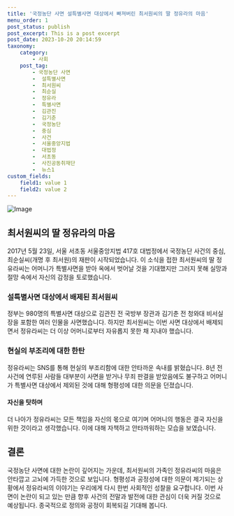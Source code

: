 ```yaml
---
title: '국정농단 사면 설특별사면 대상에서 빠져버린 최서원씨의 딸 정유라의 마음'
menu_order: 1
post_status: publish
post_excerpt: This is a post excerpt
post_date: 2023-10-20 20:14:59
taxonomy:
    category:
        - 사회
    post_tag:
        - 국정농단 사면
        -  설특별사면
        -  최서원씨
        -  최순실
        -  정유라
        -  특별사면
        -  김관진
        -  김기춘
        -  국정농단
        -  중심
        -  사건
        -  서울중앙지법
        -  대법정
        -  서초동
        -  사진공동취재단
        -  뉴스1
custom_fields:
    field1: value 1
    field2: value 2
---
```


![Image](https://imgnews.pstatic.net/image/421/2024/02/06/0007338281_001_20240206151804410.jpg?type=w647)


## 최서원씨의 딸 정유라의 마음
2017년 5월 23일, 서울 서초동 서울중앙지법 417호 대법정에서 국정농단 사건의 중심, 최순실씨(개명 후 최서원)의 재판이 시작되었습니다. 이 소식을 접한 최서원씨의 딸 정유라씨는 어머니가 특별사면을 받아 옥에서 벗어날 것을 기대했지만 그러지 못해 실망과 절망 속에서 자신의 감정을 토로했습니다.

### 설특별사면 대상에서 배제된 최서원씨
정부는 980명의 특별사면 대상으로 김관진 전 국방부 장관과 김기춘 전 청와대 비서실장을 포함한 여러 인물을 사면했습니다. 하지만 최서원씨는 이번 사면 대상에서 배제되면서 정유라씨는 더 이상 어머니로부터 자유롭지 못한 채 지내야 했습니다.

### 현실의 부조리에 대한 한탄
정유라씨는 SNS를 통해 현실의 부조리함에 대한 안타까운 속내를 밝혔습니다. 8년 전 사건에 연루된 사람들 대부분이 사면을 받거나 무죄 판결을 받았음에도 불구하고 어머니가 특별사면 대상에서 제외된 것에 대해 형평성에 대한 의문을 던졌습니다.

#### 자신을 탓하며
더 나아가 정유라씨는 모든 책임을 자신의 몫으로 여기며 어머니의 행동은 결국 자신을 위한 것이라고 생각했습니다. 이에 대해 자책하고 안타까워하는 모습을 보였습니다.

## 결론
국정농단 사면에 대한 논란이 깊어지는 가운데, 최서원씨의 가족인 정유라씨의 마음은 안타깝고 고뇌에 가득한 것으로 보입니다. 형평성과 공정성에 대한 의문이 제기되는 상황에서 정유라씨의 이야기는 우리에게 다시 한번 사회적인 성찰을 요구합니다. 이번 사면이 논란이 되고 있는 만큼 향후 사건의 전말과 발전에 대한 관심이 더욱 커질 것으로 예상됩니다. 종국적으로 정의와 공정이 회복되길 기대해 봅니다.
